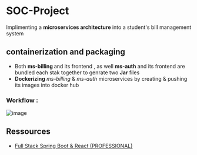 # SOC-Project
Implimenting a <b>microservices architecture</b> into a student's bill management system 
## containerization and packaging
- Both <b> ms-billing </b> and its frontend , as well  <b>ms-auth</b> and its frontend  are  bundled each stak together to genrate two <b>Jar</b> files 
- <b>Dockerizing</b>  <i>ms-billing</i> & <i>ms-auth</i> microservices by creating & pushing its images  into docker hub
### Workflow :
![image](https://user-images.githubusercontent.com/84160502/203659756-9f1c4681-6a10-4ffd-bb2a-412bf8d29223.png)

## Ressources 
- [ Full Stack Spring Boot & React (PROFESSIONAL) ](https://amigoscode.com/p/full-stack-spring-boot-react)

